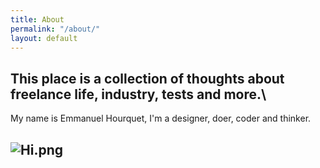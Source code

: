 ```yaml
---
title: About
permalink: "/about/"
layout: default
---
```


## This place is a collection of thoughts about freelance life, industry, tests and more.\
My name is Emmanuel Hourquet, I'm a designer, doer, coder and thinker.

## ![Hi.png](/uploads/Hi.png)